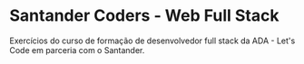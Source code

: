 # Santander Coders - Web Full Stack
Exercícios do curso de formação de desenvolvedor full stack da ADA - Let's Code em parceria com o Santander.
